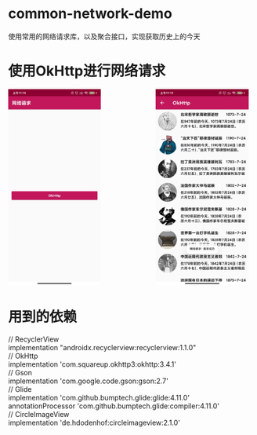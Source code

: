 # common-network-demo
使用常用的网络请求库，以及聚合接口，实现获取历史上的今天
# 使用OkHttp进行网络请求
<img src="https://github.com/sya233/common-network-demo/blob/master/%E8%BF%90%E8%A1%8C%E6%95%88%E6%9E%9C%E5%9B%BE/okhttp01.jpg" height="400" display=""/>&emsp;&emsp;&emsp;&emsp;&emsp;&emsp;&emsp;&emsp;<img src="https://github.com/sya233/common-network-demo/blob/master/%E8%BF%90%E8%A1%8C%E6%95%88%E6%9E%9C%E5%9B%BE/okhttp02.jpg" height="400"/>

# 用到的依赖
// RecyclerView  
implementation "androidx.recyclerview:recyclerview:1.1.0"  
// OkHttp  
implementation 'com.squareup.okhttp3:okhttp:3.4.1'  
// Gson  
implementation 'com.google.code.gson:gson:2.7'  
// Glide  
implementation 'com.github.bumptech.glide:glide:4.11.0'  
annotationProcessor 'com.github.bumptech.glide:compiler:4.11.0'  
// CircleImageView  
implementation 'de.hdodenhof:circleimageview:2.1.0'  
